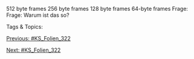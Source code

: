 512 byte frames
256 byte frames
128 byte frames
64-byte frames
Frage: Frage: Warum ist das so?

   Tags & Topics:
   

[Previous: #KS_Folien_322](KS_Folien_322.md)

[Next: #KS_Folien_322](KS_Folien_322.md)